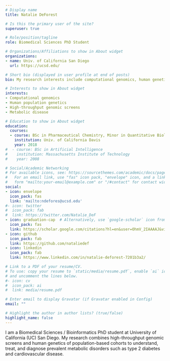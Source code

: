 ```yaml
---
# Display name
title: Natalie DeForest

# Is this the primary user of the site?
superuser: true

# Role/position/tagline
role: Biomedical Sciences PhD Student

# Organizations/Affiliations to show in About widget
organizations:
- name: Univ. of California San Diego
  url: https://ucsd.edu/

# Short bio (displayed in user profile at end of posts)
bio: My research interests include computational genomics, human genetics, and metabolic disease.

# Interests to show in About widget
interests:
- Computational genomics
- Human population genetics
- High-throughput genomic screens 
- Metabolic disease

# Education to show in About widget
education:
  courses:
  - course: BSc in Pharmaceutical Chemistry, Minor in Quantitative Biology & Bioinformatics
    institution: Univ. of California Davis
    year: 2018
#  - course: BSc in Artificial Intelligence
#    institution: Massachusetts Institute of Technology
#    year: 2008

# Social/Academic Networking
# For available icons, see: https://sourcethemes.com/academic/docs/page-builder/#icons
#   For an email link, use "fas" icon pack, "envelope" icon, and a link in the
#   form "mailto:your-email@example.com" or "/#contact" for contact widget.
social:
- icon: envelope
  icon_pack: fas
  link: 'mailto:ndefores@ucsd.edu'
#- icon: twitter
#  icon_pack: fab
#  link: https://twitter.com/Natalie_DeF
- icon: graduation-cap  # Alternatively, use `google-scholar` icon from `ai` icon pack
  icon_pack: fas
  link: https://scholar.google.com/citations?hl=en&user=OhmV_2IAAAAJ&view_op=list_works&gmla=AJsN-F5vTdso_aFtsXByTKTNiDJMMjBko8T9gfAaAuKVnmbmXgFXVhnQAnOz0HuxmjMHWJaoRlj2rdSKnjs0goN4g-cXOW9eD4Gk2k_-4w7_YC57ZZFQ5TU
- icon: github
  icon_pack: fab
  link: https://github.com/nataliedef
- icon: linkedin
  icon_pack: fab
  link: https://www.linkedin.com/in/natalie-deforest-7201b3a2/

# Link to a PDF of your resume/CV.
# To use: copy your resume to `static/media/resume.pdf`, enable `ai` icons in `params.toml`, 
# and uncomment the lines below.
#- icon: cv
#  icon_pack: ai
#  link: media/resume.pdf

# Enter email to display Gravatar (if Gravatar enabled in Config)
email: ""

# Highlight the author in author lists? (true/false)
highlight_name: false
---
```


I am a Biomedical Sciences / Bioinformatics PhD student at University of California (UC) San Diego. My research combines high-throughput genomic screens and human genetics of population-based cohorts to understand, treat, and diagnose prevalent metabolic disorders such as type 2 diabetes and cardiovascular disease. 

<!-- {{< icon name="download" pack="fas" >}} Download my {{< staticref "media/demo_resume.pdf" "newtab" >}}resumé{{< /staticref >}}.""" -->
